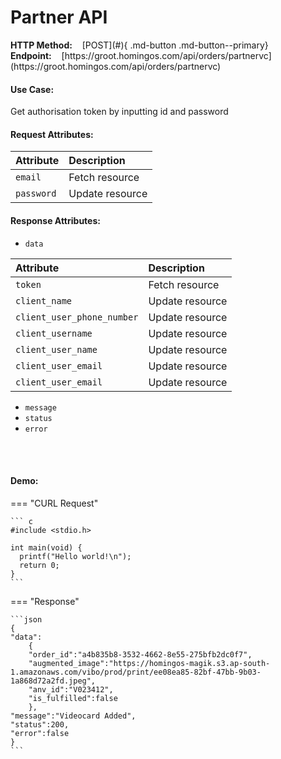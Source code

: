 <h1>Partner API</h1>
<b>HTTP Method:</b> &nbsp;&nbsp;&nbsp;[POST](#){ .md-button .md-button--primary} &nbsp;&nbsp;&nbsp;&nbsp;&nbsp;&nbsp;&nbsp;&nbsp;&nbsp;
<b>Endpoint:</b>&nbsp;&nbsp;&nbsp; [https://groot.homingos.com/api/orders/partnervc](https://groot.homingos.com/api/orders/partnervc)

#### Use Case:
Get authorisation token by inputting id and password

#### Request Attributes:
| Attribute   | Description    |
| :---------- | :--------------|
| `email`     | Fetch resource |
| `password`  | Update resource|

#### Response Attributes:
- `data`

| Attribute   | Description    |
| :---------- | :--------------|
| `token`     | Fetch resource |
| `client_name`  | Update resource|
| `client_user_phone_number`| Update resource|
| `client_username`  | Update resource|
| `client_user_name`  | Update resource|
| `client_user_email`  | Update resource|
| `client_user_email`  | Update resource|

- `message`
- `status`
- `error`
<br>
<br>

#### Demo:
=== "CURL Request"

    ``` c
    #include <stdio.h>

    int main(void) {
      printf("Hello world!\n");
      return 0;
    }
    ```

=== "Response"

    ```json
    {
    "data":
    	{
    	"order_id":"a4b835b8-3532-4662-8e55-275bfb2dc0f7",
    	"augmented_image":"https://homingos-magik.s3.ap-south-1.amazonaws.com/vibo/prod/print/ee08ea85-82bf-47bb-9b03-1a868d72a2fd.jpeg",
    	"anv_id":"V023412",
    	"is_fulfilled":false
    	},
    "message":"Videocard Added",
    "status":200,
    "error":false
    }
    ```










